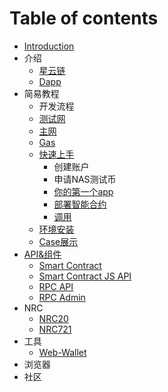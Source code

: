 # Table of contents

* [Introduction](README.md)
* 介绍
  * [星云链](introduction/nebulasio.md)
  * [Dapp](introduction/dapp.md)
* 简易教程
  * 开发流程
  * [测试网](introduction/testnet.md)
  * [主网](introduction/mainnet.md)
  * [Gas](introduction/gas.md)
  * [快速上手](tutorials/quick-start/README.md)
    * 创建账户
    * 申请NAS测试币
    * [你的第一个app](tutorials/quick-start/your-first-app.md)
    * [部署智能合约](tutorials/quick-start/deploy.md)
    * [调用](tutorials/quick-start/call.md)
  * [环境安装](tutorials/neb-installation.md)
  * [Case展示](tutorials/show-cases.md)
* [API&组件](api/README.md)
  * [Smart Contract](api/contract.md)
  * [Smart Contract JS API](api/contract-api.md)
  * [RPC API](api/rpc-api.md)
  * [RPC Admin](api/rpc-admin.md)
* NRC
  * [NRC20](nrc/nrc20.md)
  * [NRC721](nrc/nrc721.md)
* 工具
  * [Web-Wallet](tools/webwallet.md)
* 浏览器
* 社区

